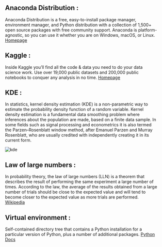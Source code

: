## Anaconda Distribution :
Anaconda Distribution is a free, easy-to-install package manager, environment manager, and Python distribution with a collection of 1,500+ open source packages with free community support. Anaconda is platform-agnostic, so you can use it whether you are on Windows, macOS, or Linux.
[Homepage](https://www.anaconda.com/)

## Kaggle :
Inside Kaggle you’ll find all the code & data you need to do your data science work. Use over 19,000 public datasets and 200,000 public notebooks to conquer any analysis in no time.
[Homepage](https://www.kaggle.com/)

## KDE :
In statistics, kernel density estimation (KDE) is a non-parametric way to estimate the probability density function of a random variable. Kernel density estimation is a fundamental data smoothing problem where inferences about the population are made, based on a finite data sample. In some fields such as signal processing and econometrics it is also termed the Parzen–Rosenblatt window method, after Emanuel Parzen and Murray Rosenblatt, who are usually credited with independently creating it in its current form.

![kde](https://wikimedia.org/api/rest_v1/media/math/render/svg/f3b09505158fb06033aabf9b0116c8c07a68bf31)

## Law of large numbers :
In probability theory, the law of large numbers (LLN) is a theorem that describes the result of performing the same experiment a large number of times. According to the law, the average of the results obtained from a large number of trials should be close to the expected value and will tend to become closer to the expected value as more trials are performed.
[Wikipedia](https://en.wikipedia.org/wiki/Law_of_large_numbers)

## Virtual environment :
Self-contained directory tree that contains a Python installation for a particular version of Python, plus a number of additional packages.
[Python Docs](https://docs.python.org/3/tutorial/venv.html)